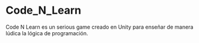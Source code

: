 # Code_N_Learn
 Code N Learn es un serious game creado en Unity para enseñar de manera lúdica la lógica de programación.
